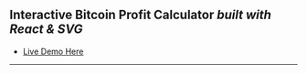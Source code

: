 Interactive Bitcoin Profit Calculator *built with React & SVG*
---

* [Live Demo Here](https://nathanhensher.com/bitcoin-profit-calculator)

---
